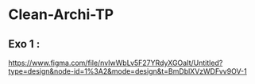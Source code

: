 # Clean-Archi-TP

## Exo 1 :
https://www.figma.com/file/nvIwWbLv5F27YRdyXGOaIt/Untitled?type=design&node-id=1%3A2&mode=design&t=BmDblXVzWDFvv9OV-1

